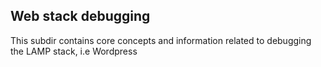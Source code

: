 ## Web stack debugging

This subdir contains core concepts and information related to debugging the LAMP stack, i.e Wordpress 